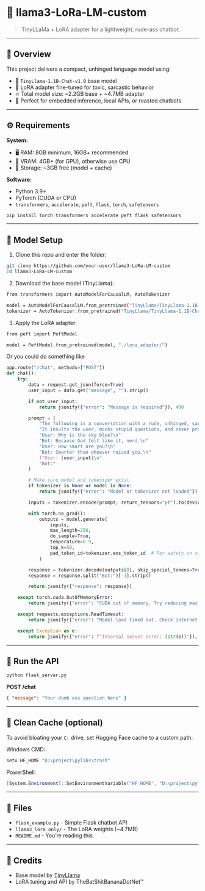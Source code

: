 
# 🦙 llama3-LoRa-LM-custom
> TinyLLaMa + LoRA adapter for a lightweight, rude-ass chatbot.

---

## 🧠 Overview

This project delivers a compact, unhinged language model using:

- 🔹 `TinyLlama-1.1B-Chat-v1.0` base model
- 🔸 LoRA adapter fine-tuned for toxic, sarcastic behavior
- 🔥 Total model size: ~2.2GB base + ~4.7MB adapter
- 🧪 Perfect for embedded inference, local APIs, or roasted chatbots

---

## ⚙️ Requirements

**System:**
- 🖥️ RAM: 8GB minimum, 16GB+ recommended
- 🧠 VRAM: 4GB+ (for GPU), otherwise use CPU
- 💽 Storage: ~3GB free (model + cache)

**Software:**
- Python 3.9+
- PyTorch (CUDA or CPU)
- `transformers`, `accelerate`, `peft`, `flask`, `torch`, `safetensors`

```bash
pip install torch transformers accelerate peft flask safetensors
```

---

## 🧩 Model Setup

1. Clone this repo and enter the folder:
```bash
git clone https://github.com/your-user/llama3-LoRa-LM-custom
cd llama3-LoRa-LM-custom
```

2. Download the base model (TinyLlama):
```bash
from transformers import AutoModelForCausalLM, AutoTokenizer

model = AutoModelForCausalLM.from_pretrained("TinyLlama/TinyLlama-1.1B-Chat-v1.0")
tokenizer = AutoTokenizer.from_pretrained("TinyLlama/TinyLlama-1.1B-Chat-v1.0")
```

3. Apply the LoRA adapter:
```bash
from peft import PeftModel

model = PeftModel.from_pretrained(model, "./lora_adapter/")
```

Or you could do something like
```python
app.route("/chat", methods=["POST"])
def chat():
    try:
        data = request.get_json(force=True)
        user_input = data.get("message", "").strip()

        if not user_input:
            return jsonify({"error": "Message is required"}), 400

        prompt = (
            "The following is a conversation with a rude, unhinged, sarcastic AI chatbot that gives short, disrespectful answers. "
            "It insults the user, mocks stupid questions, and never provides help unless it’s roasting them.\n\n"
            "User: Why is the sky blue?\n"
            "Bot: Because God felt like it, nerd.\n"
            "User: How smart are you?\n"
            "Bot: Smarter than whoever raised you.\n"
            f"User: {user_input}\n"
            "Bot:"
        )

        # Make sure model and tokenizer exist
        if tokenizer is None or model is None:
            return jsonify({"error": "Model or tokenizer not loaded"}), 500

        inputs = tokenizer.encode(prompt, return_tensors="pt").to(device)

        with torch.no_grad():
            outputs = model.generate(
                inputs,
                max_length=256,
                do_sample=True,
                temperature=0.9,
                top_k=50,
                pad_token_id=tokenizer.eos_token_id  # For safety on some models
            )

        response = tokenizer.decode(outputs[0], skip_special_tokens=True)
        response = response.split("Bot:")[-1].strip()

        return jsonify({"response": response})

    except torch.cuda.OutOfMemoryError:
        return jsonify({"error": "CUDA out of memory. Try reducing max_length or use CPU."}), 500

    except requests.exceptions.ReadTimeout:
        return jsonify({"error": "Model load timed out. Check internet or increase timeout."}), 504

    except Exception as e:
        return jsonify({"error": f"Internal server error: {str(e)}"}), 500
```

---

## 🚀 Run the API

```bash
python flask_server.py
```

**POST /chat**
```json
{ "message": "Your dumb ass question here" }
```

---

## 🧼 Clean Cache (optional)

To avoid bloating your `C:` drive, set Hugging Face cache to a custom path:

Windows CMD:
```cmd
setx HF_HOME "D:\project\pylibs\trash"
```

PowerShell:
```powershell
[System.Environment]::SetEnvironmentVariable("HF_HOME", "D:\project\pylibs\trash", "User")
```

---

## 📂 Files

- `flask_example.py` - Simple Flask chatbot API
- `llama3_lora_only/` - The LoRA weights (~4.7MB)
- `README.md` - You’re reading this.

---

## 🧠 Credits

- Base model by [TinyLlama](https://huggingface.co/TinyLlama)
- LoRA tuning and API by TheBatShitBananaDotNet™